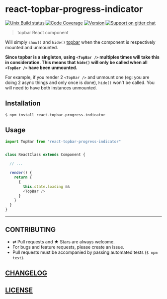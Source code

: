 # react-topbar-progress-indicator

[![Unix Build status](https://img.shields.io/travis/MoOx/react-topbar-progress-indicator/master.svg?branch=master&label=unix%20build)](https://travis-ci.org/MoOx/react-topbar-progress-indicator)
[![Code Coverage](https://img.shields.io/coveralls/MoOx/react-topbar-progress-indicator/master.svg)](https://coveralls.io/github/MoOx/react-topbar-progress-indicator)
[![Version](https://img.shields.io/npm/v/react-topbar-progress-indicator.svg)](https://github.com/MoOx/react-topbar-progress-indicator/blob/master/CHANGELOG.md)
[![Support on gitter chat](https://img.shields.io/badge/support-gitter%20chat-E40255.svg)](https://gitter.im/MoOx/react-topbar-progress-indicator)

> topbar React component

Will simply `show()` and `hide()` [topbar](https://github.com/buunguyen/topbar)
when the component is respectively mounted and unmounted.

**Since topbar is a singleton, using `<TopBar />` multiples times will
take this in consideration. This means that `hide()` will only be called when
all `<TopBar />` have been unmounted.**

For example, if you render 2 `<TopBar />` and unmount one (eg: you are doing 2
async things and only once is done), `hide()` won't be called.
You will need to have both instances unmounted.

## Installation

```console
$ npm install react-topbar-progress-indicator
```

## Usage

```js
import TopBar from "react-topbar-progress-indicator"


class ReactClass extends Component {

  // ...

  render() {
    return {
      {
        this.state.loading &&
        <TopBar />
      }
    }
  }
}
```

---

## CONTRIBUTING

* ⇄ Pull requests and ★ Stars are always welcome.
* For bugs and feature requests, please create an issue.
* Pull requests must be accompanied by passing automated tests (`$ npm test`).

## [CHANGELOG](CHANGELOG.md)

## [LICENSE](LICENSE)
